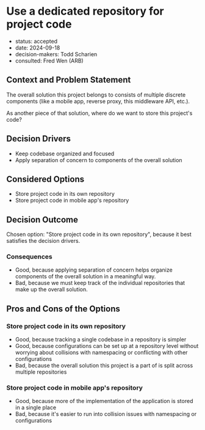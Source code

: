 [//]: # (bc-madr v0.1)
<!-- modified MADR 4.0.0 -->

# Use a dedicated repository for project code

* status: accepted
* date: 2024-09-18
* decision-makers: Todd Scharien
* consulted: Fred Wen (ARB)

## Context and Problem Statement

The overall solution this project belongs to consists of multiple discrete components (like a mobile app, reverse proxy, this middleware API, etc.).

As another piece of that solution, where do we want to store this project's code?

## Decision Drivers

* Keep codebase organized and focused
* Apply separation of concern to components of the overall solution

## Considered Options

* Store project code in its own repository
* Store project code in mobile app's repository

## Decision Outcome

Chosen option: "Store project code in its own repository", because it best satisfies the decision drivers.

### Consequences

* Good, because applying separation of concern helps organize components of the overall solution in a meaningful way.
* Bad, because we must keep track of the individual repositories that make up the overall solution.

## Pros and Cons of the Options

### Store project code in its own repository

* Good, because tracking a single codebase in a repository is simpler
* Good, because configurations can be set up at a repository level without worrying about collisions with namespacing or conflicting with other configurations
* Bad, because the overall solution this project is a part of is split across multiple repositories

### Store project code in mobile app's repository

* Good, because more of the implementation of the application is stored in a single place
* Bad, because it's easier to run into collision issues with namespacing or configurations

